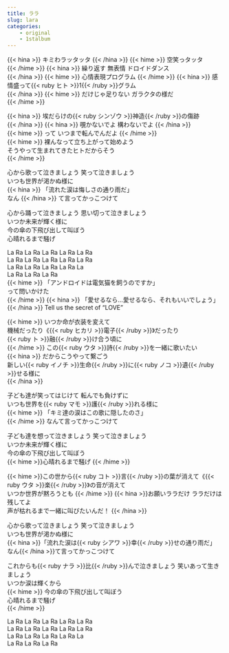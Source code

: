 ```yaml
---
title: ララ
slug: lara
categories: 
    - original
    - 1stalbum
---
```


{{< hina >}}
キミわラッタッタ 
{{< /hina >}}
{{< hime >}}
空笑っタッタ  
{{< /hime >}}
{{< hina >}}
繰り返す 無表情 ドロイドダンス  
{{< /hina >}}
{{< hime >}}
心情表現プログラム 
{{< /hime >}}
{{< hina >}}
感情盛って{{< ruby ヒト >}}1{{< /ruby >}}グラム  
{{< /hina >}}
{{< hime >}}
だけじゃ足りない ガラクタの様だ  
{{< /hime >}}

{{< hina >}}
埃だらけの{{< ruby シンゾウ >}}神造{{< /ruby >}}の傷跡  
{{< /hina >}}
{{< hina >}}
覗かないでよ 構わないでよ
{{< /hina >}}  
{{< hime >}}
って いつまで転んでんだよ
{{< /hime >}}  
{{< hime >}}
裸んなって立ち上がって始めよう  
そうやって生まれてきたヒトだからそう  
{{< /hime >}}

心から歌って泣きましょう 笑って泣きましょう  
いつも世界が渇かぬ様に  
{{< hina >}}
「流れた涙は悔しさの通り雨だ」  
なん
{{< /hina >}}
て言ってかっこつけて  

心から踊って泣きましょう 思い切って泣きましょう  
いつか未来が輝く様に  
今の傘の下飛び出して叫ぼう  
心晴れるまで騒げ  

La Ra La Ra La Ra La Ra La Ra  
La Ra La Ra La Ra La Ra La Ra  
La Ra La Ra La Ra La Ra La  
La Ra La Ra La Ra  
{{< hime >}}
「アンドロイドは電気猫を飼うのですか」  
って問いかけた  
{{< /hime >}}
{{< hina >}}
「愛せるなら…愛せるなら、それもいいでしょう」  
{{< /hina >}}
Tell us the secret of “LOVE”  

{{< hime >}}
いつか命が衣装を変えて  
機械だったり《{{< ruby ヒカリ >}}電子{{< /ruby >}}》だったり  
{{< ruby ト >}}融{{< /ruby >}}け合う頃に  
{{< /hime >}}
この{{< ruby ウタ >}}詩{{< /ruby >}}を一緒に歌いたい  
{{< hina >}}
だからこうやって繋ごう  
新しい{{< ruby イノチ >}}生命{{< /ruby >}}に{{< ruby ノコ >}}遺{{< /ruby >}}せる様に  
{{< /hina >}}

子ども達が笑ってはじけて 転んでも負けずに  
いつも世界を{{< ruby マモ >}}護{{< /ruby >}}れる様に  
{{< hime >}}
「キミ達の涙はこの歌に隠したのさ」  
{{< /hime >}}
なんて言ってかっこつけて  

子ども達を想って泣きましょう 笑って泣きましょう  
いつか未来が輝く様に  
今の傘の下飛び出して叫ぼう  
{{< hime >}}心晴れるまで騒げ  {{< /hime >}}

{{< hime >}}この世から{{< ruby コト >}}言{{< /ruby >}}の葉が消えて《{{< ruby ウタ >}}楽{{< /ruby >}}》の音が消えて  
いつか世界が黙ろうとも  {{< /hime >}}
{{< hina >}}お願いララだけ ララだけは残してよ  
声が枯れるまで一緒に叫びたいんだ！  {{< /hina >}}

心から歌って泣きましょう 笑って泣きましょう  
いつも世界が渇かぬ様に  
{{< hina >}}「流れた涙は{{< ruby シアワ >}}幸{{< /ruby >}}せの通り雨だ」  
なん{{< /hina >}}て言ってかっこつけて  

これからも{{< ruby ナラ >}}比{{< /ruby >}}んで泣きましょう 笑いあって生きましょう  
いつか涙は輝くから  
{{< hime >}}
今の傘の下飛び出して叫ぼう  
心晴れるまで騒げ  
{{< /hime >}}

La Ra La Ra La Ra La Ra La Ra  
La Ra La Ra La Ra La Ra La Ra  
La Ra La Ra La Ra La Ra La  
La Ra La Ra La Ra  